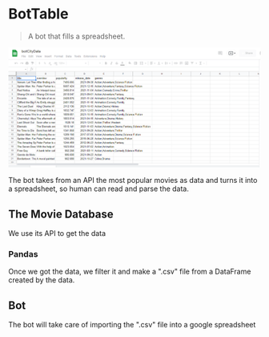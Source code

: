 # BotTable

> A bot that fills a spreadsheet.

<p align="center">
  <img src=".github/thumb.png" width="650" alt="Educ">
</p>

The bot takes from an API the most popular movies as data and turns it into a spreadsheet, so human can read and parse the data.

## The Movie Database

We use its API to get the data

### Pandas

Once we got the data, we filter it and make a ".csv" file from a DataFrame created by the data.

## Bot

The bot will take care of importing the ".csv" file into a google spreadsheet

